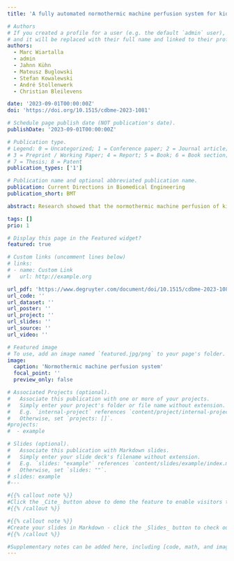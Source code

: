 ```yaml
---
title: 'A fully automated normothermic machine perfusion system for kidney grafts supporting physiological motivated flow profiles'

# Authors
# If you created a profile for a user (e.g. the default `admin` user), write the username (folder name) here
# and it will be replaced with their full name and linked to their profile.
authors:
  - Marc Wiartalla
  - admin
  - Jahnn Kühn
  - Mateusz Buglowski
  - Stefan Kowalewski
  - André Stollenwerk
  - Christian Bleilevens

date: '2023-09-01T00:00:00Z'
doi: 'https://doi.org/10.1515/cdbme-2023-1081'

# Schedule page publish date (NOT publication's date).
publishDate: '2023-09-01T00:00:00Z'

# Publication type.
# Legend: 0 = Uncategorized; 1 = Conference paper; 2 = Journal article;
# 3 = Preprint / Working Paper; 4 = Report; 5 = Book; 6 = Book section;
# 7 = Thesis; 8 = Patent
publication_types: ['1']

# Publication name and optional abbreviated publication name.
publication: Current Directions in Biomedical Engineering
publication_short: BMT

abstract: Research showed that the normothermic machine perfusion of kidneys can enable prolonged storage and improve conditions compared to traditional cold storage. For research in this area, there is a demand for a long-term in vitro perfusion setup. In this work, we present a fully automated normothermic machine perfusion (NMP) system as an experimental research platform. The perfusion system is intended as a tool for researching the effects of different perfusion strategies on the kidney. To enable the automation, the NMP system consists of a blood pressure control, a circulation volume level control and a pH-regulation component. The setup is realized as a medical cyber-physical system consisting of networked embedded microcontroller nodes.

tags: []
prio: 1

# Display this page in the Featured widget?
featured: true

# Custom links (uncomment lines below)
# links:
# - name: Custom Link
#   url: http://example.org

url_pdf: 'https://www.degruyter.com/document/doi/10.1515/cdbme-2023-1081/pdf'
url_code: ''
url_dataset: ''
url_poster: ''
url_project: ''
url_slides: ''
url_source: ''
url_video: ''

# Featured image
# To use, add an image named `featured.jpg/png` to your page's folder.
image:
  caption: 'Normothermic machine perfusion system'
  focal_point: ''
  preview_only: false

# Associated Projects (optional).
#   Associate this publication with one or more of your projects.
#   Simply enter your project's folder or file name without extension.
#   E.g. `internal-project` references `content/project/internal-project/index.md`.
#   Otherwise, set `projects: []`.
#projects:
#  - example

# Slides (optional).
#   Associate this publication with Markdown slides.
#   Simply enter your slide deck's filename without extension.
#   E.g. `slides: "example"` references `content/slides/example/index.md`.
#   Otherwise, set `slides: ""`.
# slides: example
#---

#{{% callout note %}}
#Click the _Cite_ button above to demo the feature to enable visitors to import publication metadata into their reference management software.
#{{% /callout %}}

#{{% callout note %}}
#Create your slides in Markdown - click the _Slides_ button to check out the example.
#{{% /callout %}}

#Supplementary notes can be added here, including [code, math, and images](https://wowchemy.com/docs/writing-markdown-latex/).
---
```

